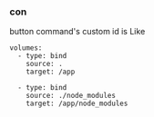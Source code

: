 ### con

button command's custom id is <name-arg1-arg2>
Like <champLane-1-Top>

    volumes:
      - type: bind
        source: .
        target: /app

      - type: bind
        source: ./node_modules
        target: /app/node_modules
